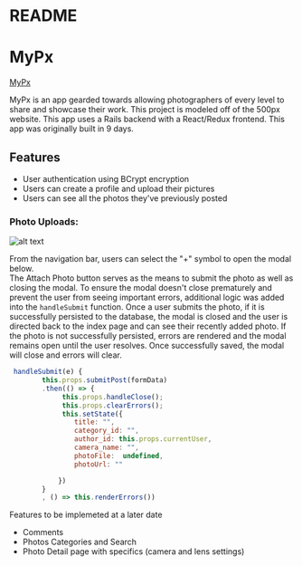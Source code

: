 # README

# MyPx
[MyPx](https://mypx123.herokuapp.com/)

MyPx is an app gearded towards allowing photographers of every level to share and showcase their work.  This project is modeled off of the 500px website.  This app uses a Rails backend with a React/Redux frontend.  This app was originally built in 9 days.  

## Features


* User authentication using BCrypt encryption
* Users can create a profile and upload their pictures
* Users can see all the photos they've previously posted

### Photo Uploads: 

![alt text](https://github.com/Msheezi/fullstack/blob/master/app/assets/images/upload.png "Logo Image Upload")

From the navigation bar, users can select the "+" symbol to open the modal below.  
The Attach Photo button serves as the means to submit the photo as well as closing the modal.  To ensure the modal doesn't close prematurely and prevent the user from seeing important errors, additional logic was added into the `handleSubmit` function.  Once a user submits the photo, if it is successfully persisted to the database, the modal is closed and the user is directed back to the index page and can see their recently added photo.  If the photo is not successfully persisted, errors are rendered and the modal remains open until the user resolves.  Once successfully saved, the modal will close and errors will clear. 

```javascript
 handleSubmit(e) {
        this.props.submitPost(formData)
        .then(() => {
             this.props.handleClose();
             this.props.clearErrors();
             this.setState({
                title: "",
                category_id: "",
                author_id: this.props.currentUser,
                camera_name: "",
                photoFile:  undefined,
                photoUrl: ""

            })
        }
        , () => this.renderErrors())
 ```
Features to be implemeted at a later date
* Comments
* Photos Categories and Search
* Photo Detail page with specifics (camera and lens settings)

